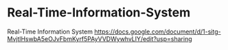 # Real-Time-Information-System
Real-Time Information System
https://docs.google.com/document/d/1-sitg-MvjtlHswbA5eOJvFbmKyrf5PAyVVDWywhvLlY/edit?usp=sharing
